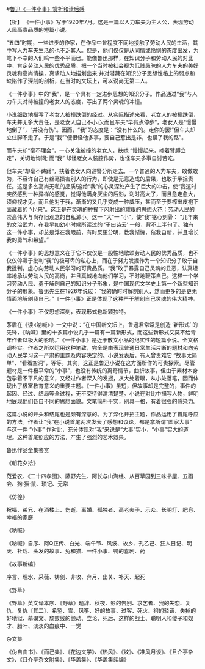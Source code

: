 #[鲁迅《一件小事》赏析和读后感](https://www.vrrw.net/wx/9226.html)

【析】 《一件小事》写于1920年7月。这是一篇以人力车夫为主人公，表现劳动人民高贵品质的短篇小说。

“五四”时期，一些进步的作家，在作品中曾程度不同地接触了劳动人民的生活，其中写人力车夫生活的也不乏其人。但是，他们仅仅是从同情或怜悯的态度出发，为笔下不幸的人们鸣一些不平而已。能像鲁迅那样，在知识分子和劳动人民的对比中，肯定劳动人民的优秀品质，把一个当时被社会视为低贱愚昧的人力车夫的美好灵魂和高尚情操，真挚动人地描划出来;并对潜藏在知识分子思想性格上的弱点和缺陷作了深刻的剖析，在当时的文坛上，可以说尚无第二人。

《一件小事》中的“我”，是一个具有一定进步思想的知识分子。作品通过“我”与人力车夫对待被撞的老女人的态度，写出了两个灵魂的冲撞。

小说细致地描写了老女人被撞跌倒的经过。从实际描述来看，老女人的被撞跌倒，车夫并无多大责任，是老女人自己不小心;而且车夫“早有点停步”，老女人是“慢慢地倒了”，“并没有伤”。因而，“我”的态度是：“没有什么的。走你的罢!”但车夫却立住脚不走了。于是“我”“便很怪他多事，要自己惹出是非，也误了我的路”。

而车夫却“毫不理会”，一心关注被撞的老女人，扶她 “慢慢起来，搀着臂膊立定”，关切地询问; 而“我” 却怪老女人装腔作势，也怪车夫多事自讨苦吃。



但车夫“却毫不踌躇”，扶着老女人向巡警分所走去。一个普通的人力车夫，敢做敢为，不容许自己有丝毫损害别人的行为，即使是无意造成的后果，也敢于承担责任。这是多么高尚无私的品质!这给“我”的心灵深处产生了巨大的冲击，使“我这时突然感到一种异样的感觉，觉得他满身灰尘的后影，刹时高大了，而且愈走愈大，须仰视才见。而且他对于我，渐渐的又几乎变成一种威压，甚而至于要榨出皮袍下面藏着的 ‘小’来”。这正是在灵魂的种撞下闪射出的耀眼的思想火花：劳动人民的崇高伟大与尚存旧观念的自私渺小。这一 “大”一 “小”，使“我”铭心刻骨： “几年来的文治武力，在我早如幼小时候所读过的 ‘子曰诗云’ 一般，背不上半句了。独有这一件小事，却总是浮在我眼前，有时反更分明，教我惭愧，催我自新，并且增长我的勇气和希望。”

《一件小事》的思想意义在于它不仅仅是一般性地歌颂劳动人民的优秀品质，也不仅仅停滞于批判“我”的极可卑的私心上，而在于努力发掘作为一个知识分子敢于自我批判，虚心向劳动人民学习的可贵品质。“我”敢于暴露自己灵魂的丑恶，认真坦率地承认劳动人民的高尚，并且真诚地向他们学习，不时地鞭策自己。这样一个学习劳动人民、勇于解剖自己的知识分子形象，是中国现代文学史上第一个新型知识分子的形象。鲁迅先生在1926年说过：“我的确时时解剖别人，然而更多的是更无情面地解剖我自己。”《一件小事》正是体现了这种严于解剖自己灵魂的伟大精神。

《一件小事》不仅思想深刻，表现形式也新颖独特。

茅盾在《读<呐喊>》一文中说：“在中国新文坛上，鲁迅君常常是创造 ‘新形式’ 的先锋，《呐喊》里的十多篇小说几乎一篇有一篇新形式，而这些新形式又莫不给青年作者以极大的影响。”《一件小事》是近于散文小品的纪实性的短篇小说。全文格调朴实。作者之所以运用这种笔致，完全是由表现普通日常生活片断的题材和向劳动人民学习这一严肃的主题及内容决定的。小说发表后，有人曾责难它 “故事太简单”、“看着空洞”，等等。其实，这正是鲁迅小说在这方面所作的可贵探索。尽管题材是一件极平常的“小事”，也没有传统的离奇情节，曲折故事，但由于素材本身包孕着不平凡的意义，又经过作者深入的发掘，从大处着眼，从小处落笔，因而体现出了极富教育意义的重要主题。《一件小事》虽短，但故事却是完整的，事件的起因、经过、结局等全过程，无不交待得清清楚楚。小说在对比中描写人物，鲜明地展现他们各自不同的思想面貌。文笔简朴平实，别具一格，有着很强的感染力。

这篇小说的开头和结尾也是颇有深意的。为了深化开拓主题，作品运用了首尾呼应的方法。作者让“我”在小说首尾两次发表了感想和议论，都是拿所谓“国家大事” 与这一件 “小事” 作对比，充分体现对“我”来说是“大事”实小，“小事”实大的道理。这种首尾照应的方法，产生了强烈的艺术效果。

鲁迅作品全集鉴赏

《朝花夕拾》

范爱农、《二十四孝图》、藤野先生、阿长与山海经、从百草园到三味书屋、五猖会、狗·猫·鼠、琐记、无常

《仿徨》

祝福、弟兄、在酒楼上、伤逝、离婚、孤独者、高老夫子、示众、长明灯、肥皂、幸福的家庭

《呐喊》

《呐喊》自序、阿Q正传、白光、端午节、风波、故乡、孔乙己、狂人日记、明天、社戏、头发的故事、兔和猫、一件小事、鸭的喜剧、药

《故事新编》

序言、理水、采薇、铸剑、非攻、奔月、出关、补天、起死

《野草》

《野草》英文译本序、《野草》题辞、秋夜、影的告别、求乞者、我的失恋、复仇、复仇〔其二〕、希望、雪、风筝、好的故事、过客、死火、狗的驳诘、失掉的好地狱、墓碣文、颓败线的颤动、立论、死后、这样的战士、聪明人和傻子和奴才、腊叶、淡淡的血痕中、一觉

杂文集

《伪自由书》、《而己集》、《花边文学》、《热风》、《坟》、《准风月谈》、《且介亭杂文》、《且介亭杂文附集》、《华盖集》、《华盖集续编》

